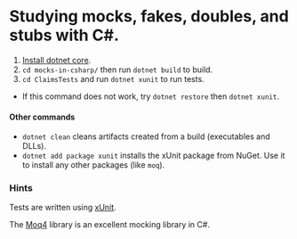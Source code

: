 # Studying mocks, fakes, doubles, and stubs with C#.

1. [Install dotnet core](https://www.microsoft.com/net/learn/get-started/macos).
2. `cd mocks-in-csharp/` then run `dotnet build` to build.
3. `cd ClaimsTests` and run `dotnet xunit` to run tests.
  - If this command does not work, try `dotnet restore` then `dotnet xunit`.

#### Other commands
- `dotnet clean` cleans artifacts created from a build (executables and DLLs).
- `dotnet add package xunit` installs the xUnit package from NuGet.  Use it to install any other packages (like `moq`).


### Hints

Tests are written using [xUnit](https://xunit.github.io/docs/getting-started-dotnet-core).

The [Moq4](https://github.com/Moq/moq4/wiki/Quickstart) library is an excellent mocking library in C#.